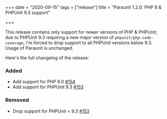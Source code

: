 +++
date = "2020-09-15"
tags = ["release"]
title = "Paraunit 1.2.0: PHP 8 & PHPUnit 9.3 support"

+++

This release contains only support for newer versions of PHP & PHPUnit; due to PHPUnit 9.3 requiring a new major version of `phpunit/php-code-coverage`, I'm forced to drop support to all PHPUnit versions below 9.3. Usage of Paraunit is unchanged.

Here's the full changelog of the release:

### Added
 * Add support for PHP 8.0 [#154](https://github.com/facile-it/paraunit/pull/154)
 * Add support for PHPUnit 9.3 [#153](https://github.com/facile-it/paraunit/pull/153)
### Removed
 * Drop support for PHPUnit < 9.3 [#153](https://github.com/facile-it/paraunit/pull/153)
